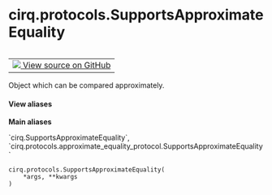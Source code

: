 <div itemscope itemtype="http://developers.google.com/ReferenceObject">
<meta itemprop="name" content="cirq.protocols.SupportsApproximateEquality" />
<meta itemprop="path" content="Stable" />
<meta itemprop="property" content="__init__"/>
<meta itemprop="property" content="__new__"/>
</div>

# cirq.protocols.SupportsApproximateEquality

<!-- Insert buttons and diff -->

<table class="tfo-notebook-buttons tfo-api" align="left">

<td>
  <a target="_blank" href="https://github.com/quantumlib/cirq/tree/master/cirq/protocols/approximate_equality_protocol.py">
    <img src="https://www.tensorflow.org/images/GitHub-Mark-32px.png" />
    View source on GitHub
  </a>
</td>
</table>



Object which can be compared approximately.

<section class="expandable">
  <h4 class="showalways">View aliases</h4>
  <p>
<b>Main aliases</b>
<p>`cirq.SupportsApproximateEquality`, `cirq.protocols.approximate_equality_protocol.SupportsApproximateEquality`</p>
</p>
</section>

<pre class="devsite-click-to-copy prettyprint lang-py tfo-signature-link">
<code>cirq.protocols.SupportsApproximateEquality(
    *args, **kwargs
)
</code></pre>



<!-- Placeholder for "Used in" -->


